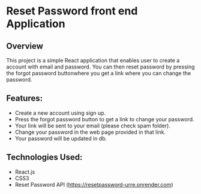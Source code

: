 # Reset Password front end Application

## Overview

This project is a simple React application that enables user to create a account with email and password. You can then reset password by pressing the forgot password buttonwhere you get a link where you can change the password.

## Features:

- Create a new account using sign up.
- Press the forgot password button to get a link to change your password.
- Your link will be sent to your email (please check spam folder).
- Change your password in the web page provided in that link.
- Your password will be updated in db.

## Technologies Used:

- React.js
- CSS3
- Reset Password API (https://resetpassword-urre.onrender.com)

